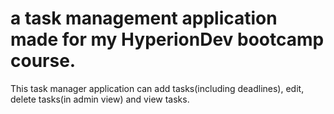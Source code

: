 # a task management application made for my HyperionDev bootcamp course.
This task manager application can add tasks(including deadlines), edit, delete tasks(in admin view) and view tasks. 
